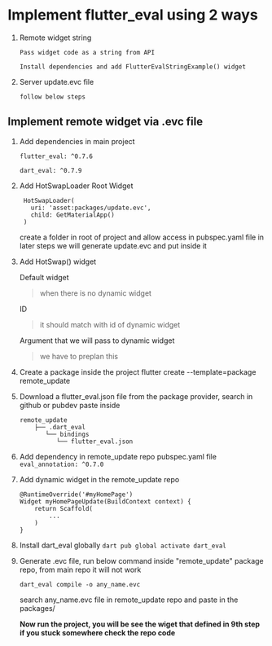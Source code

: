 # Implement flutter_eval using 2 ways

1. Remote widget string
   
   `Pass widget code as a string from API`

   `Install dependencies and add FlutterEvalStringExample() widget`

3. Server update.evc file
   
   `follow below steps`

## Implement remote widget via .evc file

1. Add dependencies in main project
   
    `flutter_eval: ^0.7.6`
   
    `dart_eval: ^0.7.9`

3. Add HotSwapLoader Root Widget
   ```
    HotSwapLoader(
      uri: 'asset:packages/update.evc',
      child: GetMaterialApp()
    )
   ```

    create a folder in root of project and allow access in pubspec.yaml file
    in later steps we will generate update.evc and put inside it


5. Add HotSwap() widget

    Default widget
    >when there is no dynamic widget

    ID 
    >it should match with id of dynamic widget

    Argument that we will pass to dynamic widget
    >we have to preplan this

6. Create a package inside the project
    flutter create --template=package remote_update

7. Download a flutter_eval.json file from the package provider, search in github or pubdev
    paste inside
    ```
    remote_update
        ├── .dart_eval
           └── bindings
              └── flutter_eval.json
    ```

8. Add dependency in remote_update repo pubspec.yaml file
    `eval_annotation: ^0.7.0`

9. Add dynamic widget in the remote_update repo 

    ```
    @RuntimeOverride('#myHomePage')
    Widget myHomePageUpdate(BuildContext context) {
        return Scaffold(
            ...
        )
    }
    ```

10. Install dart_eval globally
    `dart pub global activate dart_eval`

11. Generate .evc file, run below command inside "remote_update" package repo, from main repo it will not work

    `dart_eval compile -o any_name.evc`

    search any_name.evc file in remote_update repo and paste in the packages/

    **Now run the project, you will be see the wiget that defined in 9th step
    if you stuck somewhere check the repo code**
